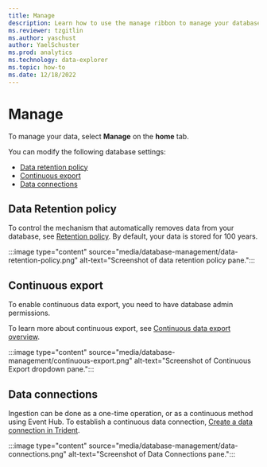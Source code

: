 ```yaml
---
title: Manage 
description: Learn how to use the manage ribbon to manage your database.
ms.reviewer: tzgitlin
ms.author: yaschust
author: YaelSchuster
ms.prod: analytics
ms.technology: data-explorer
ms.topic: how-to
ms.date: 12/18/2022
---
```


# Manage

To manage your data, select **Manage** on the **home** tab.

You can modify the following database settings:

* [Data retention policy](#data-retention-policy)
* [Continuous export](#continuous-export)
* [Data connections](#data-connections)

## Data Retention policy

To control the mechanism that automatically removes data from your database, see [Retention policy](#data-retention-policy). By default, your data is stored for 100 years.

:::image type="content" source="media/database-management/data-retention-policy.png" alt-text="Screenshot of data retention policy pane.":::

## Continuous export

To enable continuous data export, you need to have database admin permissions.

To learn more about continuous export, see [Continuous data export overview](#continuous-export).

:::image type="content" source="media/database-management/continuous-export.png" alt-text="Screenshot of Continuous Export dropdown pane.":::

## Data connections

Ingestion can be done as a one-time operation, or as a continuous method using Event Hub. To establish a continuous data connection, [Create a data connection in Trident](get-data-event-hub.md#create-a-data-connection-in-trident).

:::image type="content" source="media/database-management/data-connections.png" alt-text="Screenshot of Data Connections pane.":::
